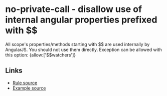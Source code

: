 <!-- WARNING: Generated documentation. Edit docs and examples in the rule and examples file ('rules/no-private-call.js', 'examples/no-private-call.js'). -->

# no-private-call - disallow use of internal angular properties prefixed with $$

All scope's properties/methods starting with $$ are used internally by AngularJS.
You should not use them directly.
Exception can be allowed with this option: {allow:['$$watchers']}

## Links

* [Rule source](../rules/no-private-call.js)
* [Example source](../examples/no-private-call.js)
